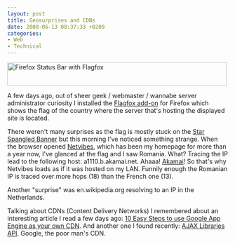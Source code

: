 ```yaml
---
layout: post
title: Geosurprises and CDNs
date: 2008-06-13 08:37:33 +0200
categories:
- Web
- Technical
---
```

<img src="http://www.rusiczki.net/blog/blogpics/firefox-status-bar.png" width="500" height="53" border="0" alt="Firefox Status Bar with Flagfox" class="image"/>

A few days ago, out of sheer geek / webmaster / wannabe server administrator curiosity I installed the <a href="https://addons.mozilla.org/en-US/firefox/addon/5791">Flagfox add-on</a> for Firefox which shows the flag of the country where the server that's hosting the displayed site is located.

There weren't many surprises as the flag is mostly stuck on the <a href="http://images.google.com/images?q=star+spangled+banner">Star Spangled Banner</a> but this morning I've noticed something strange. When the browser opened <a href="http://www.netvibes.com">Netvibes</a>, which has been my homepage for more than a year now, I've glanced at the flag and I saw Romania. What? Tracing the IP lead to the following host: a1110.b.akamai.net. Ahaaa! <a href="http://www.akamai.com/">Akamai</a>! So that's why Netvibes loads as if it was hosted on my LAN. Funnily enough the Romanian IP is traced over more hops (18) than the French one (13).

Another "surprise" was en.wikipedia.org resolving to an IP in the Netherlands.

Talking about CDNs (Content Delivery Networks) I remembered about an interesting article I read a few days ago: <a href="http://www.digitalistic.com/2008/06/09/10-easy-steps-to-use-google-app-engine-as-your-own-cdn/">10 Easy Steps to use Google App Engine as your own CDN</a>. And another one I found recently: <a href="http://code.google.com/apis/ajaxlibs/">AJAX Libraries API</a>. Google, the poor man's CDN.
